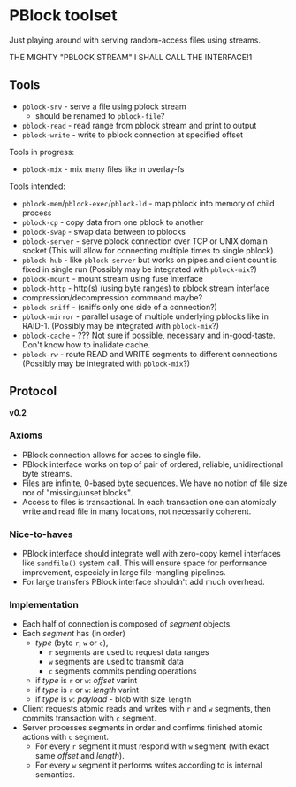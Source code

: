 PBlock toolset
==============

Just playing around with serving random-access files using streams.

THE MIGHTY "PBLOCK STREAM" I SHALL CALL THE INTERFACE!1

Tools
-----

* `pblock-srv` - serve a file using pblock stream
  * should be renamed to `pblock-file`?
* `pblock-read` - read range from pblock stream and print to output
* `pblock-write` - write to pblock connection at specified offset

Tools in progress:

* `pblock-mix` - mix many files like in overlay-fs

Tools intended:

* `pblock-mem`/`pblock-exec`/`pblock-ld` - map pblock into memory of child process
* `pblock-cp` - copy data from one pblock to another
* `pblock-swap` - swap data between to pblocks
* `pblock-server` - serve pblock connection over TCP or UNIX domain socket
  (This will allow for connecting multiple times to single pblock)
* `pblock-hub` - like `pblock-server` but works on pipes and client count is fixed in single run
  (Possibly may be integrated with `pblock-mix`?)
* `pblock-mount` - mount stream using fuse interface
* `pblock-http` - http(s) (using byte ranges) to pblock stream interface
* compression/decompression commnand maybe?
* `pblock-sniff` - (sniffs only one side of a connection?)
* `pblock-mirror` - parallel usage of multiple underlying pblocks like in RAID-1.
  (Possibly may be integrated with `pblock-mix`?)
* `pblock-cache` - ???
  Not sure if possible, necessary and in-good-taste. Don't know how to inalidate cache.
* `pblock-rw` - route READ and WRITE segments to different connections
  (Possibly may be integrated with `pblock-mix`?)

Protocol
--------

**v0.2**

### Axioms

* PBlock connection allows for acces to single file.
* PBlock interface works on top of pair of ordered, reliable, unidirectional byte streams.
* Files are infinite, 0-based byte sequences. We have no notion of file size nor of "missing/unset blocks".
* Access to files is transactional. In each transaction one can atomicaly write and read file in many locations, not necessarily coherent.

### Nice-to-haves

* PBlock interface should integrate well with zero-copy kernel interfaces like `sendfile()` system call. This will ensure space for performance improvement, especialy in large file-mangling pipelines.
* For large transfers PBlock interface shouldn't add much overhead.

### Implementation

* Each half of connection is composed of *segment* objects.
* Each *segment* has (in order)
  * *type* (byte `r`, `w` or `c`),
    * `r` segments are used to request data ranges
    * `w` segments are used to transmit data
    * `c` segments commits pending operations
  * if *type* is `r` or `w`: *offset* varint
  * if *type* is `r` or `w`: *length* varint
  * if *type* is `w`: *payload* - blob with size `length`
* Client requests atomic reads and writes with `r` and `w` segments, then commits transaction with `c` segment.
* Server processes segments in order and confirms finished atomic actions with `c` segment.
  * For every `r` segment it must respond with `w` segment (with exact same *offset* and *length*).
  * For every `w` segment it performs writes according to is internal semantics.
